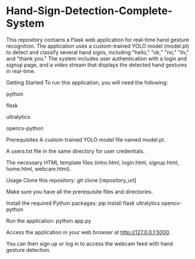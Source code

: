 # Hand-Sign-Detection-Complete-System
This repository contains a Flask web application for real-time hand gesture recognition. The application uses a custom-trained YOLO model (model.pt) to detect and classify several hand signs, including "hello," "ok," "no," "ilv," and "thank you." The system includes user authentication with a login and signup page, and a video stream that displays the detected hand gestures in real-time.

Getting Started
To run this application, you will need the following:

python

flask

ultralytics

opencv-python

Prerequisites
A custom-trained YOLO model file named model.pt.

A users.txt file in the same directory for user credentials.

The necessary HTML template files (intro.html, login.html, signup.html, home.html, webcam.html).

Usage
Clone this repository: git clone [repository_url]

Make sure you have all the prerequisite files and directories.

Install the required Python packages: pip install flask ultralytics opencv-python

Run the application: python app.py

Access the application in your web browser at http://127.0.0.1:5000.

You can then sign up or log in to access the webcam feed with hand gesture detection.
